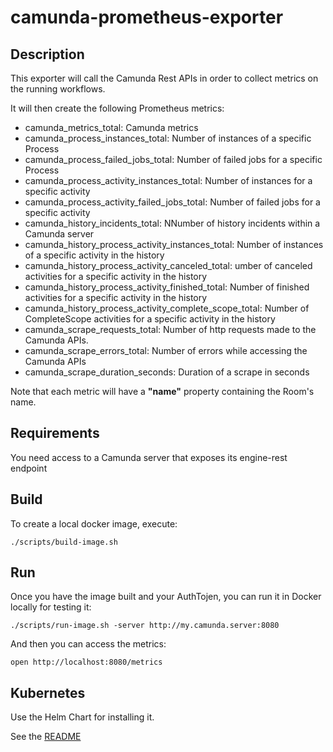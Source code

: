 # camunda-prometheus-exporter

## Description

This exporter will call the Camunda Rest APIs in order to collect metrics on the running workflows.

It will then create the following Prometheus metrics:

- camunda_metrics_total: Camunda metrics
- camunda_process_instances_total: Number of instances of a specific Process
- camunda_process_failed_jobs_total: Number of failed jobs for a specific Process
- camunda_process_activity_instances_total: Number of instances for a specific activity
- camunda_process_activity_failed_jobs_total: Number of failed jobs for a specific activity
- camunda_history_incidents_total: NNumber of history incidents within a Camunda server
- camunda_history_process_activity_instances_total: Number of instances of a specific activity in the history
- camunda_history_process_activity_canceled_total: umber of canceled activities for a specific activity in the history
- camunda_history_process_activity_finished_total: Number of finished activities for a specific activity in the history
- camunda_history_process_activity_complete_scope_total: Number of CompleteScope activities for a specific activity in the history
- camunda_scrape_requests_total: Number of http requests made to the Camunda APIs.
- camunda_scrape_errors_total: Number of errors while accessing the Camunda APIs
- camunda_scrape_duration_seconds: Duration of a scrape in seconds

Note that each metric will have a **"name"** property containing the Room's name.

## Requirements

You need access to a Camunda server that exposes its engine-rest endpoint

## Build

To create a local docker image, execute:

```
./scripts/build-image.sh
```

## Run

Once you have the image built and your AuthTojen, you can run it in Docker locally for testing it:

```
./scripts/run-image.sh -server http://my.camunda.server:8080
```

And then you can access the metrics:

```
open http://localhost:8080/metrics
```


## Kubernetes

Use the Helm Chart for installing it.

See the [README](charts/camunda-prometheus-exporter/README.md)


